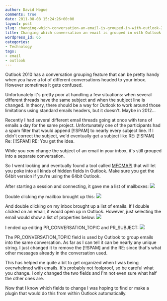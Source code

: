 ```yaml
---
author: David Hogue
comments: true
date: 2011-08-08 15:24:26+00:00
layout: post
slug: changing-which-conversation-an-email-is-grouped-in-with-outlook-2010
title: Changing which conversation an email is grouped in with Outlook 2010
wordpress_id: 65
categories:
- Technology
tags:
- email
- outlook
---
```


Outlook 2010 has a conversation grouping feature that can be pretty handy when you have a lot of different conversations headed to your inbox.  However sometimes it gets confused.

Unfortunately it's pretty poor at handling a few situations: when several different threads have the same subject and when the subject line is changed.  In theory, there should be a way for Outlook to work around those limitations using standard emails headers, but it doesn't.  Maybe in 2012...

Recently I had several different email threads going at once with tens of emails a day for the same project.  Unfortunately one of the participants had a spam filter that would append [!!SPAM] to nearly every subject line.  If I didn't correct the subject, we'd eventually get a subject like RE: [!!SPAM] Re: [!!SPAM] RE: You get the idea.

While you _can_ change the subject of an email in your inbox, it's still grouped into a separate conversation.

So I went looking and eventually found a tool called [MFCMAPI](http://mfcmapi.codeplex.com/) that will let you poke into all kinds of hidden fields in Outlook.  Make sure you get the 64bit version if you're using the 64bit Outlook.

After starting a session and connecting, it gave me a list of mailboxes:
[![](http://davidhogue.com/wp-uploads/2011/08/MFCMAPI-x64-Build-Mailbox-David-Hogue.png)](http://davidhogue.com/wp-uploads/2011/08/MFCMAPI-x64-Build-Mailbox-David-Hogue.png)

Double clicking my mailbox brought up this:
[![](http://davidhogue.com/wp-uploads/2011/08/Mailbox-David-Hogue-Inbox.png)](http://davidhogue.com/wp-uploads/2011/08/Mailbox-David-Hogue-Inbox.png)

And double clicking on my inbox brought up a list of emails.  If I double clicked on an email, it would open up in Outlook.  However, just selecting the email would show a list of properties below:
[![](http://davidhogue.com/wp-uploads/2011/08/Inbox-Display-Name-Not-Found.png)](http://davidhogue.com/wp-uploads/2011/08/Inbox-Display-Name-Not-Found.png)

I ended up editing PR_CONVERSATION_TOPIC and PR_SUBJECT:
[![](http://davidhogue.com/wp-uploads/2011/08/Property-Editor.png)](http://davidhogue.com/wp-uploads/2011/08/Property-Editor.png)

The PR_CONVERSATION_TOPIC field is used by Outlook to group emails into the same conversation.  As far as I can tell it can be nearly any unique string.  I just changed it to remove the [!!SPAM] and the RE: since that's what other messages already in the conversation used.

This has helped me quite a bit to get organized when I was being overwhelmed with emails.  It's probably not foolproof, so be careful what you change.  I only changed the two fields and I'm not even sure what half the other ones are.

Now that I know which fields to change I was hoping to find or make a plugin that would do this from within Outlook automatically.
